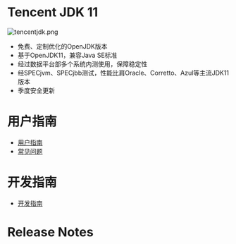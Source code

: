 # Tencent JDK 11
![tencentjdk.png](/uploads/8BA83EB497FD40B1B398D8CB2156DD1B/tencentjdk.png)
- 免费、定制优化的OpenJDK版本
 - 基于OpenJDK11，兼容Java SE标准
 - 经过数据平台部多个系统内测使用，保障稳定性
 - 经SPECjvm、SPECjbb测试，性能比肩Oracle、Corretto、Azul等主流JDK11版本
 - 季度安全更新

# 用户指南
- [用户指南](https://git.code.oa.com/JDK/tencentJDK/wikis/User_Guide)
- [常见问题](https://git.code.oa.com/JDK/tencentJDK/wikis/FAQ)

# 开发指南
- [开发指南](https://git.code.oa.com/JDK/tencentJDK/wikis/How_to_Contribute)

# Release Notes

